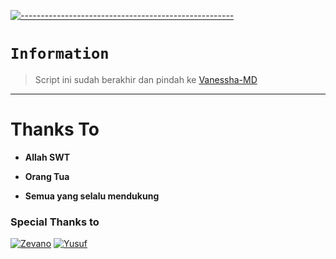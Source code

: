 [![-----------------------------------------------------](https://raw.githubusercontent.com/andreasbm/readme/master/assets/lines/colored.png)](#table-of-contents)

# `Information`

> Script ini sudah berakhir dan pindah ke [Vanessha-MD](https://github.com/zevanoo/Vanessha-MD)

---------

# Thanks To 
* **Allah SWT**

* **Orang Tua**

* **Semua yang selalu mendukung**

### Special Thanks to


[![Zevano](https://github.com/zevanoo.png?size=100)](https://github.com/zevanoo)
[![Yusuf](https://github.com/yusup909.png?size=100)](https://github.com/yusup909)
